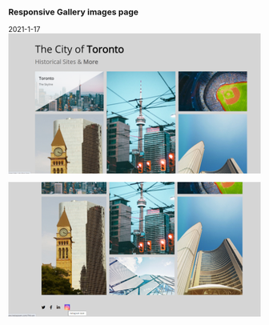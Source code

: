 ### Responsive Gallery images page

2021-1-17
![](2021-01-17-12-11-34.png)
<br>

![](2021-01-17-12-12-13.png)
